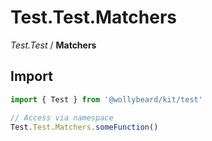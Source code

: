 # Test.Test.Matchers

_Test.Test_ / **Matchers**

## Import

```typescript
import { Test } from '@wollybeard/kit/test'

// Access via namespace
Test.Test.Matchers.someFunction()
```
